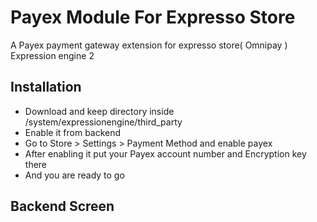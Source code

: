 # Payex Module For Expresso Store
A Payex payment gateway extension for expresso store( Omnipay ) Expression engine 2

## Installation
* Download and keep directory inside /system/expressionengine/third_party
* Enable it from backend
* Go to Store > Settings > Payment Method and enable payex
* After enabling it put your Payex account number and Encryption key there
* And you are ready to go

## Backend Screen
